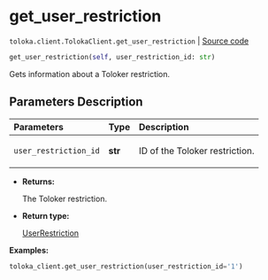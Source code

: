 # get_user_restriction
`toloka.client.TolokaClient.get_user_restriction` | [Source code](https://github.com/Toloka/toloka-kit/blob/v1.0.1/src/client/__init__.py#L40)

```python
get_user_restriction(self, user_restriction_id: str)
```

Gets information about a Toloker restriction.

## Parameters Description

| Parameters | Type | Description |
| :----------| :----| :-----------|
`user_restriction_id`|**str**|<p>ID of the Toloker restriction.</p>

* **Returns:**

  The Toloker restriction.

* **Return type:**

  [UserRestriction](toloka.client.user_restriction.UserRestriction.md)

**Examples:**

```python
toloka_client.get_user_restriction(user_restriction_id='1')
```
